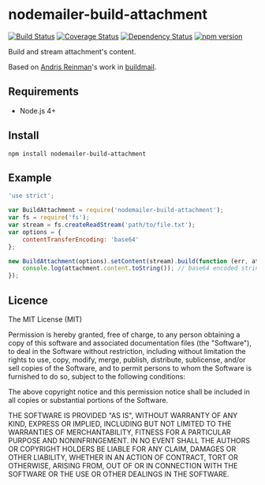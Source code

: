 # nodemailer-build-attachment

[![Build Status](https://travis-ci.org/killmenot/nodemailer-build-attachment.svg?branch=master)](https://travis-ci.org/killmenot/nodemailer-build-attachment)
[![Coverage Status](https://coveralls.io/repos/github/killmenot/nodemailer-build-attachment/badge.svg?branch=master)](https://coveralls.io/github/killmenot/nodemailer-build-attachment?branch=master)
[![Dependency Status](https://gemnasium.com/badges/github.com/killmenot/nodemailer-build-attachment.svg)](https://gemnasium.com/github.com/killmenot/nodemailer-build-attachment)
[![npm version](https://badge.fury.io/js/nodemailer-build-attachment.svg)](https://badge.fury.io/js/nodemailer-build-attachment)

Build and stream attachment's content.

Based on [Andris Reinman](https://github.com/andris9)'s work in [buildmail](https://github.com/nodemailer/buildmail).

## Requirements

 - Node.js 4+


## Install

```
npm install nodemailer-build-attachment
```


## Example

```javascript
'use strict';

var BuildAttachment = require('nodemailer-build-attachment');
var fs = require('fs');
var stream = fs.createReadStream('path/to/file.txt');
var options = {
    contentTransferEncoding: 'base64'
};

new BuildAttachment(options).setContent(stream).build(function (err, attachment) {
    console.log(attachment.content.toString()); // base64 encoded string
});

```


## Licence

The MIT License (MIT)

Permission is hereby granted, free of charge, to any person obtaining a copy
of this software and associated documentation files (the "Software"), to deal
in the Software without restriction, including without limitation the rights
to use, copy, modify, merge, publish, distribute, sublicense, and/or sell
copies of the Software, and to permit persons to whom the Software is
furnished to do so, subject to the following conditions:

The above copyright notice and this permission notice shall be included in all
copies or substantial portions of the Software.

THE SOFTWARE IS PROVIDED "AS IS", WITHOUT WARRANTY OF ANY KIND, EXPRESS OR
IMPLIED, INCLUDING BUT NOT LIMITED TO THE WARRANTIES OF MERCHANTABILITY,
FITNESS FOR A PARTICULAR PURPOSE AND NONINFRINGEMENT. IN NO EVENT SHALL THE
AUTHORS OR COPYRIGHT HOLDERS BE LIABLE FOR ANY CLAIM, DAMAGES OR OTHER
LIABILITY, WHETHER IN AN ACTION OF CONTRACT, TORT OR OTHERWISE, ARISING FROM,
OUT OF OR IN CONNECTION WITH THE SOFTWARE OR THE USE OR OTHER DEALINGS IN THE
SOFTWARE.
